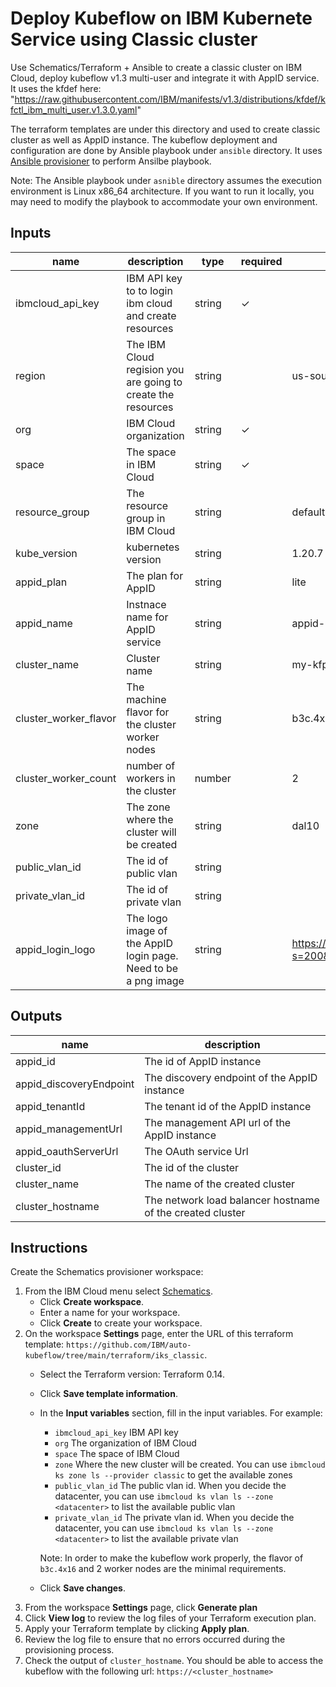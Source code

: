 # Deploy Kubeflow on IBM Kubernete Service using Classic cluster
Use Schematics/Terraform + Ansible to create a classic cluster on IBM Cloud,
deploy kubeflow v1.3 multi-user and integrate it with AppID service. It uses the
kfdef here: "https://raw.githubusercontent.com/IBM/manifests/v1.3/distributions/kfdef/kfctl_ibm_multi_user.v1.3.0.yaml"

The terraform templates are under this directory and used to create classic
cluster as well as AppID instance. The kubeflow deployment and
configuration are done by Ansible playbook under `ansible` directory.
It uses [Ansible provisioner](https://github.com/radekg/terraform-provisioner-ansible)
to perform Ansilbe playbook.

Note: The Ansible playbook under `asnible` directory assumes the execution
environment is Linux x86_64 architecture. If you want to run it locally, you may need
to modify the playbook to accommodate your own environment.
## Inputs

| name | description | type | required | default | sensitive |
| ------------------------- | ---------------------------------------------------------------------------------------------------------------------------------- | -------------- | ---------- | ------------------------------------ | ---- |
|  ibmcloud_api_key      | IBM API key to to login ibm cloud and create resources |  string |  ✓  |      | ✓ |
|  region                | The IBM Cloud regision you are going to create the resources | string  |   | us-south |  |
|  org                   | IBM Cloud organization | string  |  ✓ |  |  |
|  space                 | The space in IBM Cloud | string  | ✓ |  |  |
|  resource_group        | The resource group in IBM Cloud | string  |  | default |  |
|  kube_version          | kubernetes version | string  |  | 1.20.7 |  |
|  appid_plan            | The plan for AppID | string  |  | lite |  |
|  appid_name            | Instnace name for AppID service | string  |   | appid-instance |  |
|  cluster_name          | Cluster name | string  |   | my-kfp-cluster | |
|  cluster_worker_flavor | The machine flavor for the cluster worker nodes | string  |   | b3c.4x16 |  |
|  cluster_worker_count  | number of workers in the cluster | number  |   | 2 |  |
|  zone                  | The zone where the cluster will be created | string  |   | dal10 | |
|  public_vlan_id        | The id of public vlan | string  |   | | |
|  private_vlan_id       | The id of private vlan | string  |   | | |
|  appid_login_logo      | The logo image of the AppID login page. Need to be a png image | string  |   | https://avatars.githubusercontent.com/u/33164907?s=200&v=4 (kubeflow logo) | |

## Outputs

|  **name**      |    **description**  |
|  --------------------------------------- | ------------------------------------------- |
|  appid_id                | The id of AppID instance |
|  appid_discoveryEndpoint | The discovery endpoint of the AppID instance |
|  appid_tenantId          | The tenant id of the AppID instance |
|  appid_managementUrl     | The management API url of the AppID instance |
|  appid_oauthServerUrl    | The OAuth service Url |
|  cluster_id              | The id of the cluster |
|  cluster_name            | The name of the created cluster |
|  cluster_hostname        | The network load balancer hostname of the created cluster |


## Instructions
Create the Schematics provisioner workspace:
1. From the IBM Cloud menu select [Schematics](https://cloud.ibm.com/schematics/overview).
   - Click **Create workspace**.   
   - Enter a name for your workspace.   
   - Click **Create** to create your workspace.
2. On the workspace **Settings** page, enter the URL of this terraform
   template: `https://github.com/IBM/auto-kubeflow/tree/main/terraform/iks_classic`.
   - Select the Terraform version: Terraform 0.14.
   - Click **Save template information**.
   - In the **Input variables** section,  fill in the input variables. For example:
     - `ibmcloud_api_key` IBM API key
     - `org` The organization of IBM Cloud
     - `space` The space of IBM Cloud
     - `zone` Where the new cluster will be created. You can use `ibmcloud ks zone ls --provider classic`
       to get the available zones
     - `public_vlan_id` The public vlan id. When you decide the datacenter, you can use `ibmcloud ks vlan ls --zone <datacenter>` to list the available public vlan
     - `private_vlan_id` The private vlan id. When you decide the datacenter, you can use `ibmcloud ks vlan ls --zone <datacenter>` to list the available private vlan

     Note: In order to make the kubeflow work properly, the flavor of `b3c.4x16`
     and 2 worker nodes are the minimal requirements.

   - Click **Save changes**.
3. From the workspace **Settings** page, click **Generate plan** 
4. Click **View log** to review the log files of your Terraform
    execution plan.
5. Apply your Terraform template by clicking **Apply plan**.
6. Review the log file to ensure that no errors occurred during the provisioning
   process.
7. Check the output of `cluster_hostname`. You should be able to access the
   kubeflow with the following url: `https://<cluster_hostname>`
